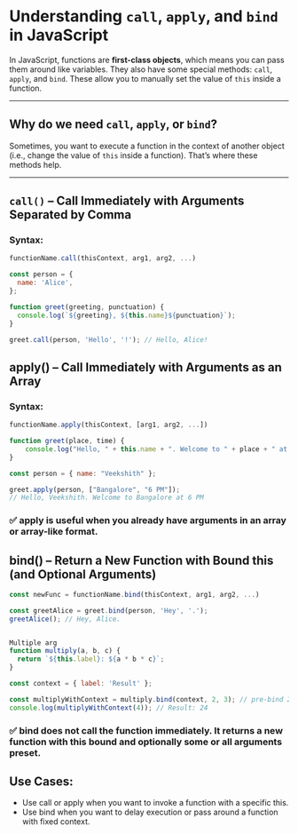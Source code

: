 # Understanding `call`, `apply`, and `bind` in JavaScript

In JavaScript, functions are **first-class objects**, which means you can pass them around like variables. They also have some special methods: `call`, `apply`, and `bind`. These allow you to manually set the value of `this` inside a function.

---

## Why do we need `call`, `apply`, or `bind`?

Sometimes, you want to execute a function in the context of another object (i.e., change the value of `this` inside a function). That’s where these methods help.

---

## `call()` – Call Immediately with Arguments Separated by Comma

### Syntax:
```js
functionName.call(thisContext, arg1, arg2, ...)

const person = {
  name: 'Alice',
};

function greet(greeting, punctuation) {
  console.log(`${greeting}, ${this.name}${punctuation}`);
}

greet.call(person, 'Hello', '!'); // Hello, Alice!
```

## apply() – Call Immediately with Arguments as an Array

### Syntax:
```js
functionName.apply(thisContext, [arg1, arg2, ...])

function greet(place, time) {
    console.log("Hello, " + this.name + ". Welcome to " + place + " at " + time);
}

const person = { name: "Veekshith" };

greet.apply(person, ["Bangalore", "6 PM"]);
// Hello, Veekshith. Welcome to Bangalore at 6 PM
```
### ✅ apply is useful when you already have arguments in an array or array-like format.

## bind() – Return a New Function with Bound this (and Optional Arguments)
```js
const newFunc = functionName.bind(thisContext, arg1, arg2, ...)

const greetAlice = greet.bind(person, 'Hey', '.');
greetAlice(); // Hey, Alice.


Multiple arg
function multiply(a, b, c) {
  return `${this.label}: ${a * b * c}`;
}

const context = { label: 'Result' };

const multiplyWithContext = multiply.bind(context, 2, 3); // pre-bind 2 and 3
console.log(multiplyWithContext(4)); // Result: 24

```

### ✅ bind does not call the function immediately. It returns a new function with this bound and optionally some or all arguments preset.


## Use Cases:

- Use call or apply when you want to invoke a function with a specific this.
- Use bind when you want to delay execution or pass around a function with fixed context.
